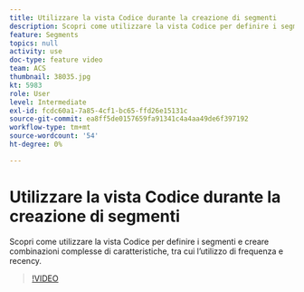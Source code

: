 ```yaml
---
title: Utilizzare la vista Codice durante la creazione di segmenti
description: Scopri come utilizzare la vista Codice per definire i segmenti e creare combinazioni complesse di caratteristiche, tra cui l’utilizzo di frequenza e recency.
feature: Segments
topics: null
activity: use
doc-type: feature video
team: ACS
thumbnail: 38035.jpg
kt: 5983
role: User
level: Intermediate
exl-id: fcdc60a1-7a85-4cf1-bc65-ffd26e15131c
source-git-commit: ea8ff5de0157659fa91341c4a4aa49de6f397192
workflow-type: tm+mt
source-wordcount: '54'
ht-degree: 0%

---
```


# Utilizzare la vista Codice durante la creazione di segmenti

Scopri come utilizzare la vista Codice per definire i segmenti e creare combinazioni complesse di caratteristiche, tra cui l’utilizzo di frequenza e recency.

>[!VIDEO](https://video.tv.adobe.com/v/326800/?quality=12&learn=on&captions=ita)
